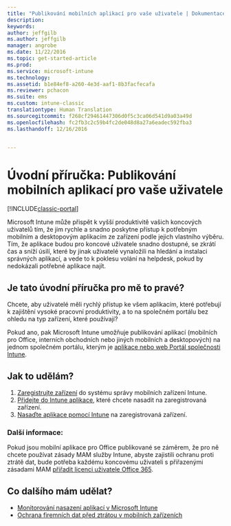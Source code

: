 ```yaml
---
title: "Publikování mobilních aplikací pro vaše uživatele | Dokumentace Microsoftu"
description: 
keywords: 
author: jeffgilb
ms.author: jeffgilb
manager: angrobe
ms.date: 11/22/2016
ms.topic: get-started-article
ms.prod: 
ms.service: microsoft-intune
ms.technology: 
ms.assetid: b1e84ef8-a260-4e3d-aaf1-8b3facfecafa
ms.reviewer: pchacon
ms.suite: ems
ms.custom: intune-classic
translationtype: Human Translation
ms.sourcegitcommit: f268cf29461447306d0f5c3ca06d541d9a03a49d
ms.openlocfilehash: fc2fb3c2c59b4fc2de048d8a27a6eadec592fba3
ms.lasthandoff: 12/16/2016


---
```


# <a name="quick-start-guide-publish-mobile-apps-to-your-users"></a>Úvodní příručka: Publikování mobilních aplikací pro vaše uživatele

[!INCLUDE[classic-portal](../includes/classic-portal.md)]

Microsoft Intune může přispět k vyšší produktivitě vašich koncových uživatelů tím, že jim rychle a snadno poskytne přístup k potřebným mobilním a desktopovým aplikacím ze zařízení podle jejich vlastního výběru. Tím, že aplikace budou pro koncové uživatele snadno dostupné, se zkrátí čas a sníží úsilí, které by jinak uživatelé vynaložili na hledání a instalaci správných aplikací, a vede to k poklesu volání na helpdesk, pokud by nedokázali potřebné aplikace najít.   

## <a name="is-this-quick-start-guide-right-for-me"></a>Je tato úvodní příručka pro mě to pravé?
Chcete, aby uživatelé měli rychlý přístup ke všem aplikacím, které potřebují k zajištění vysoké pracovní produktivity, a to na společném portálu bez ohledu na typ zařízení, které používají?

Pokud ano, pak Microsoft Intune umožňuje publikování aplikací (mobilních pro Office, interních obchodních nebo jiných mobilních a desktopových) na jednom společném portálu, kterým je [aplikace nebo web Portál společnosti Intune](/intune/enduser/company-portal-frequently-asked-questions).

## <a name="how-do-i-do-it"></a>Jak to udělám?
1.    [Zaregistrujte zařízení](/intune/deploy-use/enroll-devices-in-microsoft-intune) do systému správy mobilních zařízení Intune.
2.    [Přidejte do Intune aplikace](/intune/deploy-use/add-apps-for-mobile-devices-in-microsoft-intune), které chcete nasadit na zaregistrovaná zařízení.
3.    [Nasaďte aplikace pomocí Intune](/intune/deploy-use/deploy-apps) na zaregistrovaná zařízení.

### <a name="additional-information"></a>Další informace:
Pokud jsou mobilní aplikace pro Office publikované se záměrem, že pro ně chcete používat zásady MAM služby Intune, abyste zajistili ochranu proti ztrátě dat, bude potřeba každému koncovému uživateli s přiřazenými zásadami MAM [přiřadit licenci uživatele Office 365](https://support.office.com/article/Assign-or-remove-licenses-for-Office-365-for-business-997596b5-4173-4627-b915-36abac6786dc).

## <a name="what-should-i-do-next"></a>Co dalšího mám udělat?
- [Monitorování nasazení aplikací v Microsoft Intune](/intune/deploy-use/monitor-apps-in-microsoft-intune)
- [Ochrana firemních dat před ztrátou v mobilních zařízeních](/intune/deploy-use/protect-app-data-using-mobile-app-management-policies-with-microsoft-intune)

